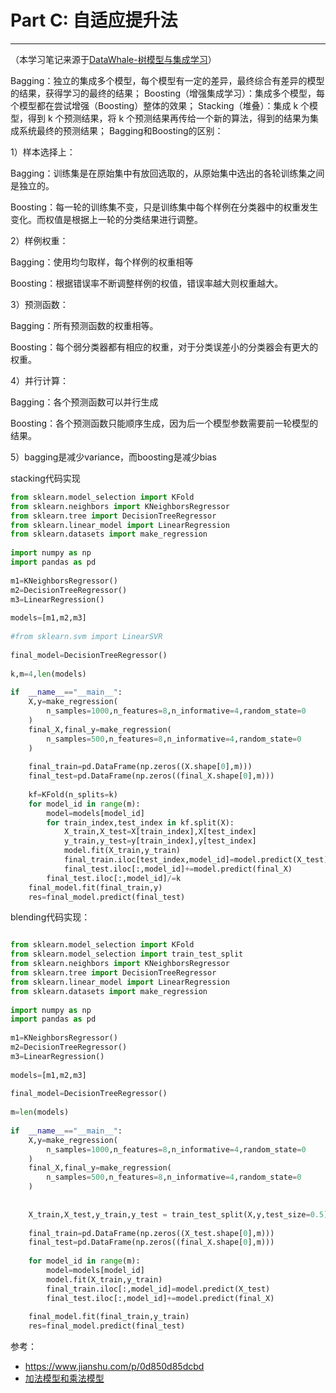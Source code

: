 # Part C: 自适应提升法

----

（本学习笔记来源于[DataWhale-树模型与集成学习](https://github.com/datawhalechina/machine-learning-toy-code)）



Bagging：独立的集成多个模型，每个模型有一定的差异，最终综合有差异的模型的结果，获得学习的最终的结果；
Boosting（增强集成学习）：集成多个模型，每个模型都在尝试增强（Boosting）整体的效果；
Stacking（堆叠）：集成 k 个模型，得到 k 个预测结果，将 k 个预测结果再传给一个新的算法，得到的结果为集成系统最终的预测结果；
Bagging和Boosting的区别：

1）样本选择上：

Bagging：训练集是在原始集中有放回选取的，从原始集中选出的各轮训练集之间是独立的。

Boosting：每一轮的训练集不变，只是训练集中每个样例在分类器中的权重发生变化。而权值是根据上一轮的分类结果进行调整。

2）样例权重：

Bagging：使用均匀取样，每个样例的权重相等

Boosting：根据错误率不断调整样例的权值，错误率越大则权重越大。

3）预测函数：

Bagging：所有预测函数的权重相等。

Boosting：每个弱分类器都有相应的权重，对于分类误差小的分类器会有更大的权重。

4）并行计算：

Bagging：各个预测函数可以并行生成

Boosting：各个预测函数只能顺序生成，因为后一个模型参数需要前一轮模型的结果。

5）bagging是减少variance，而boosting是减少bias



stacking代码实现 

```python
from sklearn.model_selection import KFold
from sklearn.neighbors import KNeighborsRegressor
from sklearn.tree import DecisionTreeRegressor
from sklearn.linear_model import LinearRegression
from sklearn.datasets import make_regression
 
import numpy as np
import pandas as pd
 
m1=KNeighborsRegressor()
m2=DecisionTreeRegressor()
m3=LinearRegression()
 
models=[m1,m2,m3]
 
#from sklearn.svm import LinearSVR
 
final_model=DecisionTreeRegressor()
 
k,m=4,len(models)
 
if  __name__=="__main__":
    X,y=make_regression(
        n_samples=1000,n_features=8,n_informative=4,random_state=0
    )
    final_X,final_y=make_regression(
        n_samples=500,n_features=8,n_informative=4,random_state=0
    )
    
    final_train=pd.DataFrame(np.zeros((X.shape[0],m)))
    final_test=pd.DataFrame(np.zeros((final_X.shape[0],m)))
    
    kf=KFold(n_splits=k)
    for model_id in range(m):
        model=models[model_id]
        for train_index,test_index in kf.split(X):
            X_train,X_test=X[train_index],X[test_index]
            y_train,y_test=y[train_index],y[test_index]
            model.fit(X_train,y_train)
            final_train.iloc[test_index,model_id]=model.predict(X_test)
            final_test.iloc[:,model_id]+=model.predict(final_X)
        final_test.iloc[:,model_id]/=k
    final_model.fit(final_train,y)
    res=final_model.predict(final_test)


```

blending代码实现：


```python

from sklearn.model_selection import KFold
from sklearn.model_selection import train_test_split
from sklearn.neighbors import KNeighborsRegressor
from sklearn.tree import DecisionTreeRegressor
from sklearn.linear_model import LinearRegression
from sklearn.datasets import make_regression
 
import numpy as np
import pandas as pd
 
m1=KNeighborsRegressor()
m2=DecisionTreeRegressor()
m3=LinearRegression()
 
models=[m1,m2,m3]
 
final_model=DecisionTreeRegressor()
 
m=len(models)
 
if  __name__=="__main__":
    X,y=make_regression(
        n_samples=1000,n_features=8,n_informative=4,random_state=0
    )
    final_X,final_y=make_regression(
        n_samples=500,n_features=8,n_informative=4,random_state=0
    )
    
 
    X_train,X_test,y_train,y_test = train_test_split(X,y,test_size=0.5)
    
    final_train=pd.DataFrame(np.zeros((X_test.shape[0],m)))
    final_test=pd.DataFrame(np.zeros((final_X.shape[0],m)))
    
    for model_id in range(m):
        model=models[model_id]
        model.fit(X_train,y_train)
        final_train.iloc[:,model_id]=model.predict(X_test)
        final_test.iloc[:,model_id]+=model.predict(final_X)
        
    final_model.fit(final_train,y_train)
    res=final_model.predict(final_test)
```

参考：

- https://www.jianshu.com/p/0d850d85dcbd
- [加法模型和乘法模型](https://support.minitab.com/zh-cn/minitab/18/help-and-how-to/modeling-statistics/time-series/supporting-topics/time-series-models/additive-and-multiplicative-models/)
